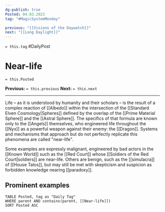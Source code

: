 ```yaml
---
dg-publish: true
Posted: 04.03.2023
tag: "#MagicSystemMonday"

previous: "[[Visions of the Daywatch]]"
next: "[[Long Daylight]]"
---
```

`= this.tag` #DailyPost 
# Near-life
`= this.Posted`

**Previous:** `= this.previous`
**Next:** `= this.next`

---

Life – as it is understood by humanity and their scholars – is the result of a complex reaction of [[Albedo]] within the intersection of the [[Standard Elven Cosmology|Spheres]] defined by the overlap of the [[Prime Material Sphere]] and the [[Astral Sphere]]. The specifics of that formula are known only to the [[Angels]] themselves, who engineered life throughout the [[Nyx]] as a powerful weapon against their enemy: the [[Dragon]]. Systems and mechanisms that approach but do not perfectly replicate this phenomena are called "near-life".

Some examples are expressly malignant, engineered by bad actors in the [[Known World]] such as the [[Red Court]] whose [[Soldiers of the Red Court|soldiers]] are near-life. Others are benign, such as the [[simulacra]] of [[House Talos]], but may still be met with skepticism and suspicion as forbidden knowledge nearing [[paradoxy]].

## Prominent examples
```dataview
TABLE Posted, tag as "Daily Tag"
WHERE parent AND contains(parent, [[Near-life]])
SORT Posted ASC
```
